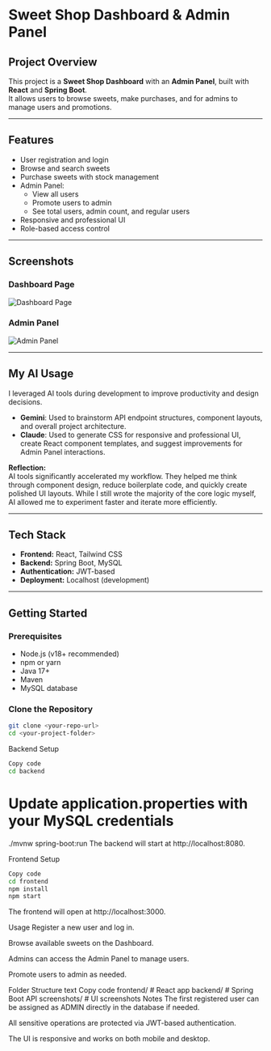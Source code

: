 # Sweet Shop Dashboard & Admin Panel

## Project Overview
This project is a **Sweet Shop Dashboard** with an **Admin Panel**, built with **React** and **Spring Boot**.  
It allows users to browse sweets, make purchases, and for admins to manage users and promotions.

---

## Features
- User registration and login
- Browse and search sweets
- Purchase sweets with stock management
- Admin Panel:
  - View all users
  - Promote users to admin
  - See total users, admin count, and regular users
- Responsive and professional UI
- Role-based access control

---

## Screenshots

### Dashboard Page
![Dashboard Page](screenshots/dashboard.png)

### Admin Panel
![Admin Panel](screenshots/admin-panel.png)

---

## My AI Usage
I leveraged AI tools during development to improve productivity and design decisions.

- **Gemini**: Used to brainstorm API endpoint structures, component layouts, and overall project architecture.
- **Claude**: Used to generate CSS for responsive and professional UI, create React component templates, and suggest improvements for Admin Panel interactions.

**Reflection:**  
AI tools significantly accelerated my workflow. They helped me think through component design, reduce boilerplate code, and quickly create polished UI layouts. While I still wrote the majority of the core logic myself, AI allowed me to experiment faster and iterate more efficiently.

---

## Tech Stack
- **Frontend:** React, Tailwind CSS  
- **Backend:** Spring Boot, MySQL  
- **Authentication:** JWT-based  
- **Deployment:** Localhost (development)

---

## Getting Started

### Prerequisites
- Node.js (v18+ recommended)
- npm or yarn
- Java 17+
- Maven
- MySQL database

### Clone the Repository
```bash
git clone <your-repo-url>
cd <your-project-folder>
```
Backend Setup
```bash
Copy code
cd backend
```
# Update application.properties with your MySQL credentials
./mvnw spring-boot:run
The backend will start at http://localhost:8080.

Frontend Setup
```bash
Copy code
cd frontend
npm install
npm start
```
The frontend will open at http://localhost:3000.

Usage
Register a new user and log in.

Browse available sweets on the Dashboard.

Admins can access the Admin Panel to manage users.

Promote users to admin as needed.

Folder Structure
text
Copy code
frontend/      # React app
backend/       # Spring Boot API
screenshots/   # UI screenshots
Notes
The first registered user can be assigned as ADMIN directly in the database if needed.

All sensitive operations are protected via JWT-based authentication.

The UI is responsive and works on both mobile and desktop.
